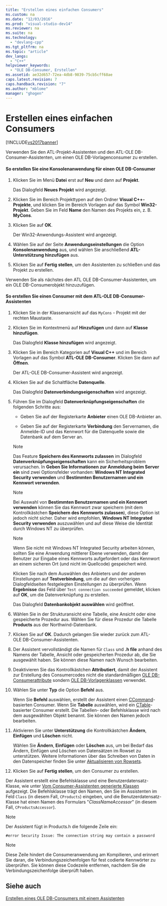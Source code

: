 ```yaml
---
title: "Erstellen eines einfachen Consumers"
ms.custom: na
ms.date: "12/03/2016"
ms.prod: "visual-studio-dev14"
ms.reviewer: na
ms.suite: na
ms.technology: 
  - "devlang-cpp"
ms.tgt_pltfrm: na
ms.topic: "article"
dev_langs: 
  - "C++"
helpviewer_keywords: 
  - "OLE DB-Consumer, Erstellen"
ms.assetid: ae32d657-72ea-4db8-9839-75cb5cff68ae
caps.latest.revision: 7
caps.handback.revision: "7"
ms.author: "mblome"
manager: "ghogen"
---
```

# Erstellen eines einfachen Consumers
[!INCLUDE[vs2017banner](../../assembler/inline/includes/vs2017banner.md)]

Verwenden Sie den ATL\-Projekt\-Assistenten und den ATL\-OLE DB\-Consumer\-Assistenten, um einen OLE DB\-Vorlagenconsumer zu erstellen.  
  
#### So erstellen Sie eine Konsolenanwendung für einen OLE DB\-Consumer  
  
1.  Klicken Sie im Menü **Datei** erst auf **Neu** und dann auf **Projekt**.  
  
     Das Dialogfeld **Neues Projekt** wird angezeigt.  
  
2.  Klicken Sie im Bereich Projekttypen auf den Ordner **Visual C\+\+\-Projekte**, und klicken Sie im Bereich Vorlagen auf das Symbol **Win32\-Projekt**.  Geben Sie im Feld **Name** den Namen des Projekts ein, z. B. **MyCons**.  
  
3.  Klicken Sie auf **OK**.  
  
     Der Win32\-Anwendungs\-Assistent wird angezeigt.  
  
4.  Wählen Sie auf der Seite **Anwendungseinstellungen** die Option **Konsolenanwendung** aus, und wählen Sie anschließend **ATL\-Unterstützung hinzufügen** aus.  
  
5.  Klicken Sie auf **Fertig stellen**, um den Assistenten zu schließen und das Projekt zu erstellen.  
  
 Verwenden Sie als nächstes den ATL OLE DB\-Consumer\-Assistenten, um ein OLE DB\-Consumerobjekt hinzuzufügen.  
  
#### So erstellen Sie einen Consumer mit dem ATL\-OLE DB\-Consumer\-Assistenten  
  
1.  Klicken Sie in der Klassenansicht auf das `MyCons` \- Projekt mit der rechten Maustaste.  
  
2.  Klicken Sie im Kontextmenü auf **Hinzufügen** und dann auf **Klasse hinzufügen**.  
  
     Das Dialogfeld **Klasse hinzufügen** wird angezeigt.  
  
3.  Klicken Sie im Bereich Kategorien auf **Visual C\+\+** und im Bereich Vorlagen auf das Symbol **ATL\-OLE DB\-Consumer**. Klicken Sie dann auf **Öffnen**.  
  
     Der ATL\-OLE DB\-Consumer\-Assistent wird angezeigt.  
  
4.  Klicken Sie auf die Schaltfläche **Datenquelle**.  
  
     Das Dialogfeld **Datenverbindungseigenschaften** wird angezeigt.  
  
5.  Führen Sie im Dialogfeld **Datenverknüpfungseigenschaften** die folgenden Schritte aus:  
  
    -   Geben Sie auf der Registerkarte **Anbieter** einen OLE DB\-Anbieter an.  
  
    -   Geben Sie auf der Registerkarte **Verbindung** den Servernamen, die Anmelde\-ID und das Kennwort für die Datenquelle sowie die Datenbank auf dem Server an.  
  
    > [!NOTE]
    >  Das Feature **Speichern des Kennworts zulassen** im Dialogfeld **Datenverknüpfungseigenschaften** kann ein Sicherheitsproblem verursachen.  In **Geben Sie Informationen zur Anmeldung beim Server ein** sind zwei Optionsfelder vorhanden: **Windows NT Integrated Security verwenden** und **Bestimmten Benutzernamen und ein Kennwort verwenden**.  
  
    > [!NOTE]
    >  Bei Auswahl von **Bestimmten Benutzernamen und ein Kennwort verwenden** können Sie das Kennwort zwar speichern \(mit dem Kontrollkästchen **Speichern des Kennworts zulassen**\), diese Option ist jedoch nicht sicher.  Daher wird empfohlen, **Windows NT Integrated Security verwenden** auszuwählen und auf diese Weise die Identität durch Windows NT zu überprüfen.  
  
    > [!NOTE]
    >  Wenn Sie nicht mit Windows NT Integrated Security arbeiten können, sollten Sie eine Anwendung mittlerer Ebene verwenden, damit der Benutzer zur Eingabe eines Kennworts aufgefordert oder das Kennwort an einem sicheren Ort \(und nicht im Quellcode\) gespeichert wird.  
  
     Klicken Sie nach dem Auswählen des Anbieters und der anderen Einstellungen auf **Testverbindung**, um die auf den vorherigen Dialogfeldseiten festgelegten Einstellungen zu überprüfen.  Wenn **Ergebnisse**  das Feld über `Test connection succeeded` gemeldet, klicken auf **OK**, um die Datenverknüpfung zu erstellen.  
  
     Das Dialogfeld **Datenbankobjekt auswählen** wird geöffnet.  
  
6.  Wählen Sie in der Strukturansicht eine Tabelle, eine Ansicht oder eine gespeicherte Prozedur aus.  Wählen Sie für diese Prozedur die Tabelle **Products** aus der Northwind\-Datenbank.  
  
7.  Klicken Sie auf **OK**.  Dadurch gelangen Sie wieder zurück zum ATL\-OLE DB\-Consumer\-Assistenten.  
  
8.  Der Assistent vervollständigt die Namen für `Class` und **.h file** anhand des Namens der Tabelle, Ansicht oder gespeicherten Prozedur ab, die Sie ausgewählt haben.  Sie können diese Namen nach Wunsch bearbeiten.  
  
9. Deaktivieren Sie das Kontrollkästchen **Attributiert**, damit der Assistent zur Erstellung des Consumercodes nicht die standardmäßigen [OLE DB\-Consumerattribute](../../windows/ole-db-consumer-attributes.md) sondern [OLE DB\-Vorlagenklassen](../../data/oledb/ole-db-consumer-templates-reference.md) verwendet.  
  
10. Wählen Sie unter **Typ** die Option **Befehl** aus.  
  
     Wenn Sie **Befehl** auswählen, erstellt der Assistent einen [CCommand](../../data/oledb/ccommand-class.md)\-basierten Consumer. Wenn Sie **Tabelle** auswählen, wird ein [CTable](../../data/oledb/ctable-class.md)\-basierter Consumer erstellt.  Die Tabellen\- oder Befehlsklasse wird nach dem ausgewählten Objekt benannt. Sie können den Namen jedoch bearbeiten.  
  
11. Aktivieren Sie unter **Unterstützung** die Kontrollkästchen **Ändern**, **Einfügen** und **Löschen** nicht.  
  
     Wählen Sie **Ändern**, **Einfügen** oder **Löschen** aus, um bei Bedarf das Ändern, Einfügen und Löschen von Datensätzen im Rowset zu unterstützen.  Weitere Informationen über das Schreiben von Daten in den Datenspeicher finden Sie unter [Aktualisieren von Rowsets](../../data/oledb/updating-rowsets.md).  
  
12. Klicken Sie auf **Fertig stellen**, um den Consumer zu erstellen.  
  
 Der Assistent erstellt eine Befehlsklasse und eine Benutzerdatensatz\-Klasse, wie unter [Vom Consumer\-Assistenten generierte Klassen](../../data/oledb/consumer-wizard-generated-classes.md) aufgezeigt.  Die Befehlsklasse trägt den Namen, den Sie im Assistenten im Feld `Class` \(in diesem Fall, `CProducts`\) eingeben, und die Benutzerdatensatz\-Klasse hat einen Namen des Formulars "*ClassNameAccessor*" \(in diesem Fall, `CProductsAccessor`\).  
  
> [!NOTE]
>  Der Assistent fügt in Products.h die folgende Zeile ein:  
  
```  
#error Security Issue: The connection string may contain a password  
```  
  
> [!NOTE]
>  Diese Zeile hindert die Consumeranwendung am Kompilieren, und erinnert Sie daran, die Verbindungszeichenfolgen für fest codierte Kennwörter zu überprüfen.  Sie können diese Codezeile entfernen, nachdem Sie die Verbindungszeichenfolge überprüft haben.  
  
## Siehe auch  
 [Erstellen eines OLE DB\-Consumers mit einem Assistenten](../../data/oledb/creating-an-ole-db-consumer-using-a-wizard.md)